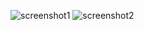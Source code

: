 ![screenshot1](https://github.com/Dcode2100/mobilicistask/assets/101972978/6b0cb24c-27b4-434e-9e56-8814b4244ee7)
![screenshot2](https://github.com/Dcode2100/mobilicistask/assets/101972978/525e0e58-322c-4165-95f6-20279861fec9)
